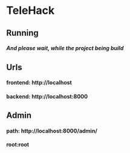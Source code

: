 # TeleHack
## Running
#### 
##### And please wait, while the project being build 
## Urls
#### frontend: http://localhost
#### backend: http://localhost:8000
## Admin
#### path: http://localhost:8000/admin/
#### root:root

